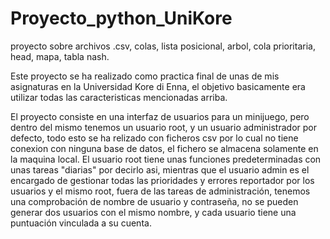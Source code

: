 # Proyecto_python_UniKore
proyecto sobre archivos .csv, colas, lista posicional, arbol, cola prioritaria, head, mapa, tabla nash.

Este proyecto se ha realizado como practica final de unas de mis asignaturas en la Universidad Kore di Enna, el objetivo basicamente era utilizar todas las caracteristicas mencionadas arriba.

El proyecto consiste en una interfaz de usuarios para un minijuego, pero dentro del mismo tenemos un usuario root, y un usuario administrador por defecto, todo esto se ha relizado con ficheros csv por lo cual no tiene conexion con ninguna base de datos, el fichero se almacena solamente en la maquina local.
El usuario root tiene unas funciones predeterminadas con unas tareas "diarias" por decirlo asi, mientras que el usuario admin es el encargado de gestionar todas las prioridades y errores reportador por los usuarios y el mismo root, fuera de las tareas de administración, tenemos una comprobación de nombre de usuario y contraseña, no se pueden generar dos usuarios con el mismo nombre, y cada usuario tiene una puntuación vinculada a su cuenta.
